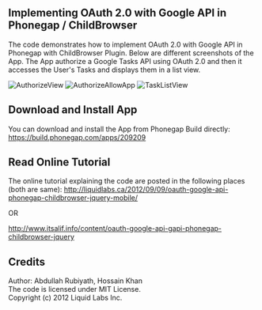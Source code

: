 Implementing OAuth 2.0 with Google API in Phonegap / ChildBrowser
------------------------------------------------------------------

 The code demonstrates how to implement OAuth 2.0 with Google API in Phonegap with
 ChildBrowser Plugin. Below are different screenshots of the App. The App authorize 
 a Google Tasks API using OAuth 2.0 and then it accesses the User's Tasks and displays 
 them in a list view.
 
 ![AuthorizeView](https://dl.dropbox.com/u/2676779/gtask-demo-1-authorize.png "AuthorizeView")
 ![AuthorizeAllowApp](https://dl.dropbox.com/u/2676779/gtask-demo-3-authorize-allow.png "AuthorizeAllowApp")
 ![TaskListView](https://dl.dropbox.com/u/2676779/gtask-demo-4-authorized-tasklist.png "TaskListView")
 
 

Download and Install App
----------------------------------------------------------------
You can download and install the App from Phonegap Build directly:
<br />
<https://build.phonegap.com/apps/209209>

 
Read Online Tutorial
---------------------------------------------------------------
The online tutorial explaining the code are posted in the following places (both are same):
<http://liquidlabs.ca/2012/09/09/oauth-google-api-phonegap-childbrowser-jquery-mobile/>

OR

<http://www.itsalif.info/content/oauth-google-api-gapi-phonegap-childbrowser-jquery>
 
Credits
---------------------------------------------------------------

Author: Abdullah Rubiyath, Hossain Khan
<br />
The code is licensed under MIT License.
<br />
Copyright (c) 2012 Liquid Labs Inc.